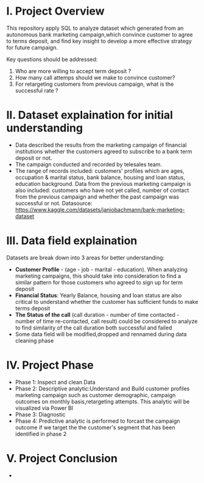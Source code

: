 # I. Project Overview
This repository apply SQL to analyze dataset which generated from an autonomous bank marketing campaign,which convince customer to agree to terms deposit, and find key insight to develop a more effective strategy for future campaign. 

Key questions should be addressed:
1. Who are more willing to accept term deposit ?
2. How many call attemps should we make to convince customer? 
3. For retargeting customers from previous campaign, what is the successful rate ?

# II. Dataset explaination for initial understanding
- Data described the results from the marketing campaign of financial institutions whether the customers agreed to subscribe to a bank term deposit or not.
- The campaign conducted and recorded by telesales team. 
- The range of records included: customers' profiles which are ages, occupation & marital status, bank balance, housing and loan status, education background. Data from the previous marketing campaign is also included: customers who have not yet called, number of contact from the previous campaign and whether the past campaign was successful or not. 
Datasource: https://www.kaggle.com/datasets/janiobachmann/bank-marketing-dataset

# III. Data field explaination 
Datasets are break down into 3 areas for better understanding: 
-  **Customer Profile** - (age - job - marital - education). When analyzing marketing campaigns, this should take into consideration to find a similar pattern for those customers who agreed to sign up for term deposit
- **Financial Status**: Yearly Balance, housing and loan status are also critical to understand whether the customer has sufficient funds to make terms deposit
- **The Status of the call** (call duration - number of time contacted - number of time re-contacted, call result) could be considered to analyze to find similarity of the call duration both successful and failed  
- Some data field will be modified,dropped and rennamed during data cleaning phase

#  IV. Project Phase
- Phase 1: Inspect and clean Data
- Phase 2: Descriptive analytic:Understand and Build customer profiles marketing campaign such as customer demographic, campaign outcomes on monthly              basis,retargeting attempts. This analytic will be visualized via Power BI
- Phase 3: Diagnostic 
- Phase 4: Predictive analytic is performed to forcast the campaign outcome if we target the the customer's segment that has been identified in phase 2

# V. Project Conclusion 
-          
